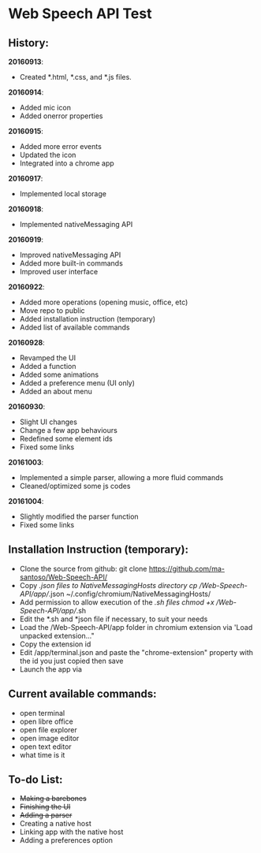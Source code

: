 # Web Speech API Test
## History:
**20160913**: 
* Created *.html, *.css, and *.js files.

**20160914**:
* Added mic icon
* Added onerror properties

**20160915**:
* Added more error events
* Updated the icon
* Integrated into a chrome app

**20160917**:
* Implemented local storage

**20160918**:
* Implemented nativeMessaging API

**20160919**:
* Improved nativeMessaging API
* Added more built-in commands
* Improved user interface

**20160922**:
* Added more operations (opening music, office, etc)
* Move repo to public
* Added installation instruction (temporary)
* Added list of available commands

**20160928**:
* Revamped the UI
* Added a function
* Added some animations
* Added a preference menu (UI only)
* Added an about menu

**20160930**:
* Slight UI changes
* Change a few app behaviours
* Redefined some element ids
* Fixed some links

**20161003**:
* Implemented a simple parser, allowing a more fluid commands
* Cleaned/optimized some js codes

**20161004**:
* Slightly modified the parser function
* Fixed some links

## Installation Instruction (temporary):
* Clone the source from github:
    git clone https://github.com/ma-santoso/Web-Speech-API/
* Copy *.json files to NativeMessagingHosts directory
    cp /Web-Speech-API/app/*.json ~/.config/chromium/NativeMessagingHosts/
* Add permission to allow execution of the *.sh files
    chmod +x /Web-Speech-API/app/*.sh
* Edit the *.sh and *json file if necessary, to suit your needs
* Load the /Web-Speech-API/app folder in chromium extension via 'Load unpacked extension..."
* Copy the extension id
* Edit /app/terminal.json and paste the "chrome-extension" property with the id you just copied then save
* Launch the app via 

## Current available commands:
* open terminal
* open libre office
* open file explorer
* open image editor
* open text editor
* what time is it

## To-do List:
* ~~Making a barebones~~
* ~~Finishing the UI~~
* ~~Adding a parser~~
* Creating a native host
* Linking app with the native host
* Adding a preferences option
